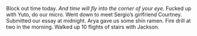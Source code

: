 Block out time today. *And time will fly into the corner of your eye.* Fucked up with Yuto, do our micro. Went down to meet Sergio’s girlfriend Courtney. Submitted our essay at midnight. Arya gave us some shin ramen. Fire drill at two in the morning. Walked up 10 flights of stairs with Jackson.